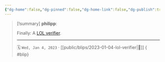 ```yaml
---
{"dg-home":false,"dg-pinned":false,"dg-home-link":false,"dg-publish":true,"type":"blip","created-date":"2023-01-04T00:00:00","disabled rules":["yaml-title","yaml-title-alias","file-name-heading"],"title":"philipp @ 2023-01-04","dg-permalink":"2023/01/04/lol-verifier/","updated-date":"2025-04-30T22:27:37","dg-path":"blips/2023-01-04-lol-verifier.md","permalink":"/2023/01/04/lol-verifier/","dgPassFrontmatter":true}
---
```


> [!summary] **philipp**:
>
> Finally: A [LOL verifier](https://twitter.com/lanewinfield/status/1610294277434933249).
> - - -
>
> 🗓️ `Wed, Jan 4, 2023` · [[public/blips/2023-01-04-lol-verifier\|🔗]]
{ #blip}

